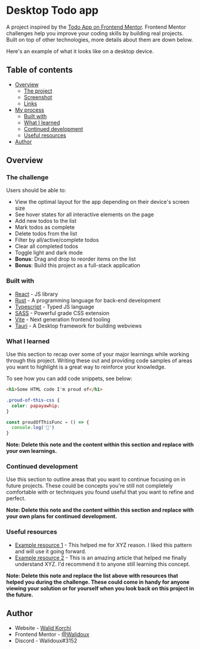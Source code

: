 # Desktop Todo app

A project inspired by the [Todo App on Frontend Mentor](https://www.frontendmentor.io/challenges/todo-app-Su1_KokOW). Frontend Mentor challenges help you improve your coding skills by building real projects.
Built on top of other technologies, more details about them are down below.

Here's an example of what it looks like on a desktop device.

## Table of contents

- [Overview](#overview)
  - [The project](#the-project)
  - [Screenshot](#screenshot)
  - [Links](#links)
- [My process](#my-process)
  - [Built with](#built-with)
  - [What I learned](#what-i-learned)
  - [Continued development](#continued-development)
  - [Useful resources](#useful-resources)
- [Author](#author)

## Overview

### The challenge

Users should be able to:

- View the optimal layout for the app depending on their device's screen size
- See hover states for all interactive elements on the page
- Add new todos to the list
- Mark todos as complete
- Delete todos from the list
- Filter by all/active/complete todos
- Clear all completed todos
- Toggle light and dark mode
- **Bonus**: Drag and drop to reorder items on the list
- **Bonus**: Build this project as a full-stack application

### Built with

- [React](https://reactjs.org/) - JS library
- [Rust](https://www.rust-lang.org/fr) - A programming language for back-end development
- [Typescript](https://www.typescriptlang.org/) - Typed JS language
- [SASS](https://sass-lang.com/) - Powerful grade CSS extension
- [Vite](https://vitejs.dev/) - Next generation frontend tooling
- [Tauri](https://tauri.studio/) - A Desktop framework for building webviews

### What I learned

Use this section to recap over some of your major learnings while working through this project. Writing these out and providing code samples of areas you want to highlight is a great way to reinforce your knowledge.

To see how you can add code snippets, see below:

```html
<h1>Some HTML code I'm proud of</h1>
```

```css
.proud-of-this-css {
  color: papayawhip;
}
```

```js
const proudOfThisFunc = () => {
  console.log('🎉')
}
```

**Note: Delete this note and the content within this section and replace with your own learnings.**

### Continued development

Use this section to outline areas that you want to continue focusing on in future projects. These could be concepts you're still not completely comfortable with or techniques you found useful that you want to refine and perfect.

**Note: Delete this note and the content within this section and replace with your own plans for continued development.**

### Useful resources

- [Example resource 1](https://www.example.com) - This helped me for XYZ reason. I liked this pattern and will use it going forward.
- [Example resource 2](https://www.example.com) - This is an amazing article that helped me finally understand XYZ. I'd recommend it to anyone still learning this concept.

**Note: Delete this note and replace the list above with resources that helped you during the challenge. These could come in handy for anyone viewing your solution or for yourself when you look back on this project in the future.**

## Author

- Website - [Walid Korchi](https://www.walidkorchi.com/)
- Frontend Mentor - [@Walidoux](https://www.frontendmentor.io/profile/Walidoux)
- Discord - Walidoux#3152
